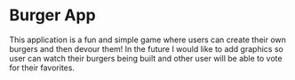 # Burger App

This application is a fun and simple game where users can create their own burgers and then devour them! In the future I would like to add graphics so user can watch their burgers being built and other user will be able to vote for their favorites. 